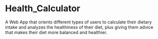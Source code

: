 # Health_Calculator
A Web App that orients different types of users to calculate their dietary intake and analyzes the healthiness of their diet, plus giving them advice that makes their diet more balanced and healthier.
